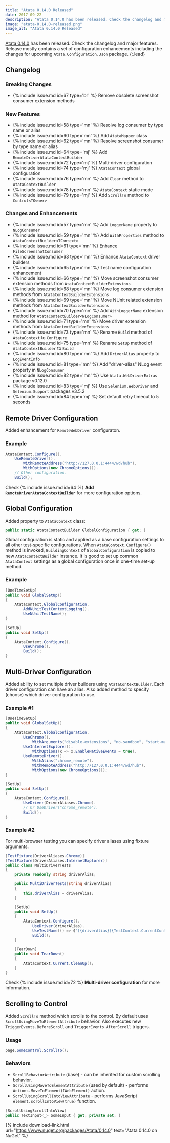 ```yaml
---
title: "Atata 0.14.0 Released"
date: 2017-09-22
description: "Atata 0.14.0 has been released. Check the changelog and major features."
image: "atata-0.14.0-released.png"
image_alt: "Atata 0.14.0 Released"
---
```


[Atata 0.14.0](https://www.nuget.org/packages/Atata/0.14.0) has been released.
Check the changelog and major features.
Release mostly contains a set of configuration enhancements including the changes for upcoming `Atata.Configuration.Json` package.
{:.lead}

## Changelog

### Breaking Changes

* {% include issue.md id=67 type='br' %} Remove obsolete screenshot consumer extension methods

### New Features

* {% include issue.md id=58 type='mn' %} Resolve log consumer by type name or alias
* {% include issue.md id=60 type='mn' %} Add `AtataMapper` class
* {% include issue.md id=62 type='mn' %} Resolve screenshot consumer by type name or alias
* {% include issue.md id=64 type='mj' %} Add `RemoteDriverAtataContextBuilder`
* {% include issue.md id=72 type='mj' %} Multi-driver configuration
* {% include issue.md id=74 type='mj' %} `AtataContext` global configuration
* {% include issue.md id=76 type='mn' %} Add `Clear` method to `AtataContextBuilder`
* {% include issue.md id=78 type='mn' %} `AtataContext` static mode
* {% include issue.md id=79 type='mj' %} Add `ScrollTo` method to `Control<TOwner>`

### Changes and Enhancements

* {% include issue.md id=57 type='mn' %} Add `LoggerName` property to `NLogConsumer`
* {% include issue.md id=59 type='mn' %} Add `WithProperties` method to `AtataContextBuilder<TContext>`
* {% include issue.md id=61 type='mn' %} Enhance `FileScreenshotConsumer`
* {% include issue.md id=63 type='mn' %} Enhance `AtataContext` driver builders
* {% include issue.md id=65 type='mn' %} Test name configuration enhancement
* {% include issue.md id=66 type='mn' %} Move screenshot consumer extension methods from `AtataContextBuilderExtensions`
* {% include issue.md id=68 type='mn' %} Move log consumer extension methods from `AtataContextBuilderExtensions`
* {% include issue.md id=69 type='mn' %} Move NUnit related extension methods from `AtataContextBuilderExtensions`
* {% include issue.md id=70 type='mn' %} Add `WithLoggerName` extension method for `AtataContextBuilder<NLogConsumer>`
* {% include issue.md id=71 type='mn' %} Move driver extension methods from `AtataContextBuilderExtensions`
* {% include issue.md id=73 type='mn' %} Rename `Build` method of `AtataContext` to `Configure`
* {% include issue.md id=75 type='mn' %} Rename `SetUp` method of `AtataContextBuilder` to `Build`
* {% include issue.md id=80 type='mn' %} Add `DriverAlias` property to `LogEventInfo`
* {% include issue.md id=81 type='mn' %} Add "driver-alias" NLog event property in `NLogConsumer`
* {% include issue.md id=82 type='mn' %} Use `Atata.WebDriverExtras` package v0.12.0
* {% include issue.md id=83 type='mj' %} Use `Selenium.WebDriver` and `Selenium.Support` packages v3.5.2
* {% include issue.md id=84 type='mj' %} Set default retry timeout to 5 seconds

## Remote Driver Configuration

Added enhancement for `RemoteWebDriver` configuraton.

### Example

```cs
AtataContext.Configure().
    UseRemoteDriver().
        WithRemoteAddress("http://127.0.0.1:4444/wd/hub").
        WithOptions(new ChromeOptions()).
    // Other configuration.
    Build();
```

Check {% include issue.md id=64 %} **Add `RemoteDriverAtataContextBuilder`** for more configuration options.

## Global Configuration

Added property to `AtataContext` class:

```cs
public static AtataContextBuilder GlobalConfiguration { get; }
```

Global configuration is static and applied as a base configuration settings to all other test-specific configurations. When `AtataContext.Configure()` method is invoked, `BuildingContext` of `GlobalConfiguration` is copied  to new `AtataContextBuilder` instance. It is good to set up common `AtataContext` settings as a global configuration once in one-time set-up method.

### Example

```cs
[OneTimeSetUp]
public void GlobalSetUp()
{
    AtataContext.GlobalConfiguration.
        AddNUnitTestContextLogging().
        UseNUnitTestName();
}
```
```cs
[SetUp]
public void SetUp()
{
    AtataContext.Configure().
        UseChrome().
        Build();
}
```

## Multi-Driver Configuration

Added ability to set multiple driver builders using `AtataContextBuilder`. Each driver configuration can have an alias. Also added method to specify (choose) which driver configuration to use.

### Example #1

```cs
[OneTimeSetUp]
public void GlobalSetUp()
{
    AtataContext.GlobalConfiguration.
        UseChrome().
            WithArguments("disable-extensions", "no-sandbox", "start-maximized").
        UseInternetExplorer().
            WithOptions(x => x.EnableNativeEvents = true).
        UseRemoteDriver().
            WithAlias("chrome_remote").
            WithRemoteAddress("http://127.0.0.1:4444/wd/hub").
            WithOptions(new ChromeOptions());
}
```
```cs
[SetUp]
public void SetUp()
{
    AtataContext.Configure().
        UseDriver(DriverAliases.Chrome).
        // Or UseDriver("chrome_remote").
        Build();
}
```

### Example #2

For multi-browser testing you can specify driver aliases using fixture arguments.

```cs
[TestFixture(DriverAliases.Chrome)]
[TestFixture(DriverAliases.InternetExplorer)]
public class MultiDriverTests
{
    private readonly string driverAlias;

    public MultiDriverTests(string driverAlias)
    {
        this.driverAlias = driverAlias;
    }

    [SetUp]
    public void SetUp()
    {
        AtataContext.Configure().
            UseDriver(driverAlias).
            UseTestName(() => $"[{driverAlias}]{TestContext.CurrentContext.Test.Name}").
            Build();
    }

    [TearDown]
    public void TearDown()
    {
        AtataContext.Current.CleanUp();
    }
}
```

Check {% include issue.md id=72 %} **Multi-driver configuration** for more information.

## Scrolling to Control

Added `ScrollTo` method which scrolls to the control. By default uses `ScrollUsingMoveToElementAttribute` behavior. Also executes new `TriggerEvents.BeforeScroll` and `TriggerEvents.AfterScroll` triggers.

### Usage

```cs
page.SomeControl.ScrollTo();
```

### Behaviors

* `ScrollBehaviorAttribute` (base) - can be inherited for custom scrolling behavior.
* `ScrollUsingMoveToElementAttribute` (used by default) - performs `Actions.MoveToElement(IWebElement)` action.
* `ScrollUsingScrollIntoViewAttribute` - performs JavaScript `element.scrollIntoView(true)` function.

```cs
[ScrollUsingScrollIntoView]
public TextInput<_> SomeInput { get; private set; }
```

{% include download-link.html url="https://www.nuget.org/packages/Atata/0.14.0" text="Atata 0.14.0 on NuGet" %}